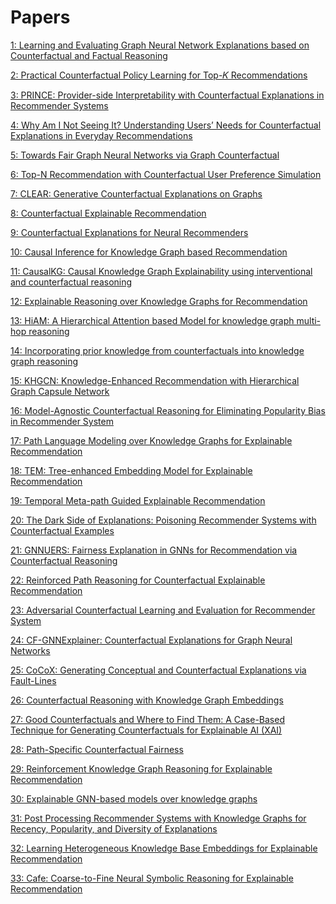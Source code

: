 # Papers

[1: Learning and Evaluating Graph Neural Network Explanations based on Counterfactual and Factual Reasoning](Papers%204dec90fe7e144e38b808a104e9dde547/1%20Learning%20and%20Evaluating%20Graph%20Neural%20Network%20Exp%20c45b25cce7254170bd91a9cf10f8e1e5.md)

[2: Practical Counterfactual Policy Learning for Top-𝐾 Recommendations](Papers%204dec90fe7e144e38b808a104e9dde547/2%20Practical%20Counterfactual%20Policy%20Learning%20for%20Top%2039f17878f71b470eabe97c26d86a9b52.md)

[3: PRINCE: Provider-side Interpretability with Counterfactual Explanations in Recommender Systems](Papers%204dec90fe7e144e38b808a104e9dde547/3%20PRINCE%20Provider-side%20Interpretability%20with%20Count%204c8dfd3539c84a908debeb1bae7dded4.md)

[4: Why Am I Not Seeing It? Understanding Users’ Needs for Counterfactual Explanations in Everyday Recommendations](Papers%204dec90fe7e144e38b808a104e9dde547/4%20Why%20Am%20I%20Not%20Seeing%20It%20Understanding%20Users%E2%80%99%20Need%20d2d8f51ca21e47ce9f7a96585194280a.md)

[5: Towards Fair Graph Neural Networks via Graph Counterfactual](Papers%204dec90fe7e144e38b808a104e9dde547/5%20Towards%20Fair%20Graph%20Neural%20Networks%20via%20Graph%20Cou%20a5de416e5b7e454d810a04d61302613f.md)

[6: Top-N Recommendation with Counterfactual User Preference Simulation](Papers%204dec90fe7e144e38b808a104e9dde547/6%20Top-N%20Recommendation%20with%20Counterfactual%20User%20Pr%206550de7d2b1e4861b94e01b78d3fd323.md)

[7: CLEAR: Generative Counterfactual Explanations on Graphs](Papers%204dec90fe7e144e38b808a104e9dde547/7%20CLEAR%20Generative%20Counterfactual%20Explanations%20on%20%20777a1e46c09349b7933d16ad81db0637.md)

[8: Counterfactual Explainable Recommendation](Papers%204dec90fe7e144e38b808a104e9dde547/8%20Counterfactual%20Explainable%20Recommendation%201a84cd96a1db4c90b17a7153df2f1494.md)

[9: Counterfactual Explanations for Neural Recommenders](Papers%204dec90fe7e144e38b808a104e9dde547/9%20Counterfactual%20Explanations%20for%20Neural%20Recommend%20a63e84c1fd6d4cd0945b7777fe2ec5ce.md)

[10: Causal Inference for Knowledge Graph based Recommendation](Papers%204dec90fe7e144e38b808a104e9dde547/10%20Causal%20Inference%20for%20Knowledge%20Graph%20based%20Reco%20a249d6d925a54c41af6ea9de344b0326.md)

[11: CausalKG: Causal Knowledge Graph Explainability using interventional and counterfactual reasoning](Papers%204dec90fe7e144e38b808a104e9dde547/11%20CausalKG%20Causal%20Knowledge%20Graph%20Explainability%20%20865361895e854c8ea907504f38d98de6.md)

[12: Explainable Reasoning over Knowledge Graphs for Recommendation](Papers%204dec90fe7e144e38b808a104e9dde547/12%20Explainable%20Reasoning%20over%20Knowledge%20Graphs%20for%20c4d7732950694cde89215dbbe0ce8a2e.md)

[13: HiAM: A Hierarchical Attention based Model for knowledge graph multi-hop reasoning](Papers%204dec90fe7e144e38b808a104e9dde547/13%20HiAM%20A%20Hierarchical%20Attention%20based%20Model%20for%20k%20dbdd845a97ad46b18339b5328d5799b0.md)

[14: Incorporating prior knowledge from counterfactuals into knowledge graph reasoning](Papers%204dec90fe7e144e38b808a104e9dde547/14%20Incorporating%20prior%20knowledge%20from%20counterfactu%20f80aa522ff3043af97b7c4049ffa8120.md)

[15: KHGCN: Knowledge-Enhanced Recommendation with Hierarchical Graph Capsule Network](Papers%204dec90fe7e144e38b808a104e9dde547/15%20KHGCN%20Knowledge-Enhanced%20Recommendation%20with%20Hi%20159a049c3fee4507ba603e88517df5bf.md)

[16: Model-Agnostic Counterfactual Reasoning for Eliminating Popularity Bias in Recommender System](Papers%204dec90fe7e144e38b808a104e9dde547/16%20Model-Agnostic%20Counterfactual%20Reasoning%20for%20Eli%20a4d64ca0de244c71a0b1a59e746a92f9.md)

[17: Path Language Modeling over Knowledge Graphs for Explainable Recommendation](Papers%204dec90fe7e144e38b808a104e9dde547/17%20Path%20Language%20Modeling%20over%20Knowledge%20Graphs%20fo%208593a84ab9c5426fb31a726fb913e58e.md)

[18: TEM: Tree-enhanced Embedding Model for Explainable Recommendation](Papers%204dec90fe7e144e38b808a104e9dde547/18%20TEM%20Tree-enhanced%20Embedding%20Model%20for%20Explainab%20f68a40a1ef42450091ce07161c93e6b0.md)

[19: Temporal Meta-path Guided Explainable Recommendation](Papers%204dec90fe7e144e38b808a104e9dde547/19%20Temporal%20Meta-path%20Guided%20Explainable%20Recommend%205cb2ebdfd9424696a09d969e5fae85bb.md)

[20: The Dark Side of Explanations: Poisoning Recommender Systems with Counterfactual Examples](Papers%204dec90fe7e144e38b808a104e9dde547/20%20The%20Dark%20Side%20of%20Explanations%20Poisoning%20Recomme%200557a89fd3db4cb597ab555b7b2782be.md)

[21: GNNUERS: Fairness Explanation in GNNs for Recommendation via Counterfactual Reasoning](Papers%204dec90fe7e144e38b808a104e9dde547/21%20GNNUERS%20Fairness%20Explanation%20in%20GNNs%20for%20Recomm%20de0d9f3f658746848deebc8a3fd8e18e.md)

[22: Reinforced Path Reasoning for Counterfactual Explainable Recommendation](Papers%204dec90fe7e144e38b808a104e9dde547/22%20Reinforced%20Path%20Reasoning%20for%20Counterfactual%20Ex%2083774e67f2c14f76a9c42ea8aac1e0e9.md)

[23: Adversarial Counterfactual Learning and Evaluation for Recommender System](Papers%204dec90fe7e144e38b808a104e9dde547/23%20Adversarial%20Counterfactual%20Learning%20and%20Evaluat%2014ee8c241f8a426c87bea19491782af4.md)

[24: CF-GNNExplainer: Counterfactual Explanations for Graph Neural
Networks](Papers%204dec90fe7e144e38b808a104e9dde547/24%20CF-GNNExplainer%20Counterfactual%20Explanations%20for%20b27634bc42d24b54a4be52b12b2b99d6.md)

[25: CoCoX: Generating Conceptual and Counterfactual Explanations via Fault-Lines](Papers%204dec90fe7e144e38b808a104e9dde547/25%20CoCoX%20Generating%20Conceptual%20and%20Counterfactual%20%2064d5ed8d4f4447c3899cc01038573b4d.md)

[26: Counterfactual Reasoning with Knowledge Graph Embeddings](Papers%204dec90fe7e144e38b808a104e9dde547/26%20Counterfactual%20Reasoning%20with%20Knowledge%20Graph%20E%20b108797b765246a0aa495406a75c364b.md)

[27: Good Counterfactuals and Where to Find Them:
A Case-Based Technique for Generating Counterfactuals
for Explainable AI (XAI)](Papers%204dec90fe7e144e38b808a104e9dde547/27%20Good%20Counterfactuals%20and%20Where%20to%20Find%20Them%20A%20C%20bb5bd186859b451d9c6380e44160c43c.md)

[28: Path-Specific Counterfactual Fairness](Papers%204dec90fe7e144e38b808a104e9dde547/28%20Path-Specific%20Counterfactual%20Fairness%20cd4aa05d63564708b40e4ab58e0f9d81.md)

[29: Reinforcement Knowledge Graph Reasoning for Explainable Recommendation](Papers%204dec90fe7e144e38b808a104e9dde547/29%20Reinforcement%20Knowledge%20Graph%20Reasoning%20for%20Exp%20feeb212f5ba347b487337b662149b8e6.md)

[30: Explainable GNN-based models over knowledge graphs](Papers%204dec90fe7e144e38b808a104e9dde547/30%20Explainable%20GNN-based%20models%20over%20knowledge%20gra%201455fdac92d941fe8691def654dd5ff2.md)

[31: Post Processing Recommender Systems with Knowledge Graphs
for Recency, Popularity, and Diversity of Explanations](Papers%204dec90fe7e144e38b808a104e9dde547/31%20Post%20Processing%20Recommender%20Systems%20with%20Knowle%20a349b34b9d7f40e2b4370f81cd937cd5.md)

[32: Learning Heterogeneous Knowledge Base Embeddings for Explainable Recommendation](Papers%204dec90fe7e144e38b808a104e9dde547/32%20Learning%20Heterogeneous%20Knowledge%20Base%20Embedding%20c677160437304434baa1d86b7ad2ae23.md)

[33: Cafe: Coarse-to-Fine Neural Symbolic Reasoning
for Explainable Recommendation](Papers%204dec90fe7e144e38b808a104e9dde547/33%20Cafe%20Coarse-to-Fine%20Neural%20Symbolic%20Reasoning%20f%20b7c598c1e6944a498b9685b72088dc45.md)

[](Papers%204dec90fe7e144e38b808a104e9dde547/Untitled%200e1f0e9924dc4ca295c1e461e5175ab7.md)